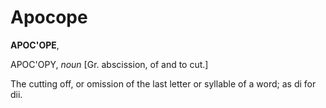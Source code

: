 # Apocope

**APOC'OPE**,

APOC'OPY, _noun_ \[Gr. abscission, of and to cut.\]

The cutting off, or omission of the last letter or syllable of a word; as di for dii.